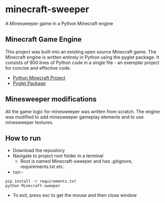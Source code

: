 # minecraft-sweeper
A Minesweeper game in a Python Minecraft engine

## Minecraft Game Engine

This project was built into an existing open source Minecraft game. The Minecraft engine is written entirely in Python using the pyglet package. It consists of 900 lines of Python code in a single file - an exemplar project for concise and effective code.

- [Python Minecraft Project](https://github.com/fogleman/Minecraft)
- [Pyglet Package](https://pyglet.readthedocs.io/en/latest/index.html)

## Minesweeper modifications

All the game logic for minesweeper was written from scratch. The engine was modified to add minesweeper gameplay elements and to use minesweeper textures.

## How to run

- Download the repository
- Navigate to project root folder in a terminal
  - Root is named Minecraft-sweeper and has .gitignore, requirements.txt etc.
- run:-


```console
pip install -r requirements.txt
python Minecraft-sweeper

```
- To exit, press esc to get the mouse and then close window



